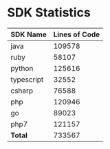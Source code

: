 # SDK Statistics

| SDK Name | Lines of Code |
| -------- | ------------- |
| java | 109578 |
| ruby | 58107 |
| python | 125616 |
| typescript | 32552 |
| csharp | 76588 |
| php | 120946 |
| go | 89023 |
| php7 | 121157 |
| **Total** | 733567 |
